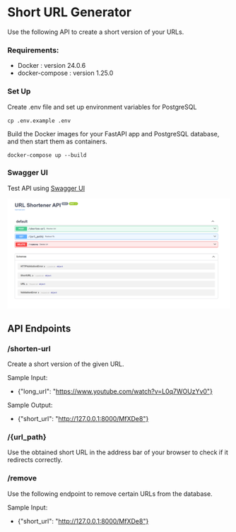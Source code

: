 # Short URL Generator

Use the following API to create a short version of your URLs.

### Requirements:
- Docker : version 24.0.6
- docker-compose : version 1.25.0

### Set Up

Create .env file and set up environment variables for PostgreSQL

```
cp .env.example .env
```

Build the Docker images for your FastAPI app and PostgreSQL database, and then start them as containers.

```
docker-compose up --build
```

### Swagger UI

Test API using [Swagger UI](http://localhost:8000/docs)

![Screenshot](media/swagger.png)

## API Endpoints

### /shorten-url

Create a short version of the given URL.

Sample Input:

- {"long_url": "https://www.youtube.com/watch?v=L0q7WOUzYv0"}

Sample Output:

- {"short_url": "http://127.0.0.1:8000/MfXDe8"}

### /{url_path}

Use the obtained short URL in the address bar of your browser to check if it redirects correctly.

### /remove

Use the following endpoint to remove certain URLs from the database.

Sample Input:

- {"short_url": "http://127.0.0.1:8000/MfXDe8"}
